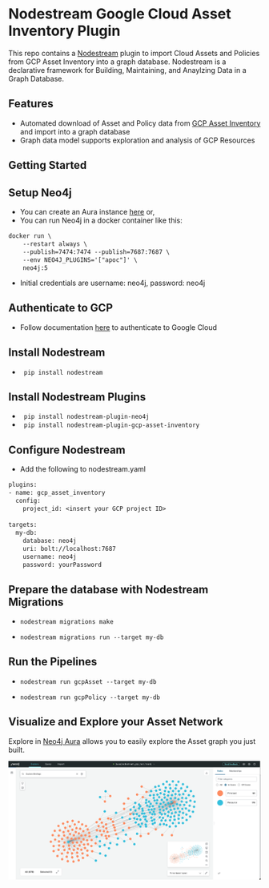 # Nodestream Google Cloud Asset Inventory Plugin

This repo contains a [Nodestream](https://nodestream-proj.github.io/docs/docs/intro/) plugin to import Cloud Assets and Policies from GCP Asset Inventory into a graph database. Nodestream is a declarative framework for Building, Maintaining, and Anaylzing Data in a Graph Database.

## Features 

- Automated download of Asset and Policy data from [GCP Asset Inventory](https://cloud.google.com/asset-inventory/docs/overview) and import into a graph database
- Graph data model supports exploration and analysis of GCP Resources

## Getting Started

## Setup Neo4j 
- You can create an Aura instance [here](https://console.neo4j.io) or, 
- You can run Neo4j in a docker container like this: 
```
docker run \
    --restart always \
    --publish=7474:7474 --publish=7687:7687 \
    --env NEO4J_PLUGINS='["apoc"]' \
    neo4j:5
```
- Initial credentials are username: neo4j, password: neo4j 

## Authenticate to GCP 
- Follow documentation [here](https://cloud.google.com/docs/authentication/provide-credentials-adc) to authenticate to Google Cloud

## Install Nodestream 
- ``` pip install nodestream```

## Install Nodestream Plugins
- ``` pip install nodestream-plugin-neo4j```
- ``` pip install nodestream-plugin-gcp-asset-inventory```

## Configure Nodestream  
- Add the following to nodestream.yaml
```
plugins:
- name: gcp_asset_inventory
  config:
    project_id: <insert your GCP project ID>

targets:
  my-db:
    database: neo4j
    uri: bolt://localhost:7687
    username: neo4j
    password: yourPassword
```

## Prepare the database with Nodestream Migrations 
- ```nodestream migrations make``` 

- ```nodestream migrations run --target my-db```


## Run the Pipelines

- ```nodestream run gcpAsset --target my-db```

- ```nodestream run gcpPolicy --target my-db```


## Visualize and Explore your Asset Network 

Explore in [Neo4j Aura](https://console.neo4j.io) allows you to easily explore the Asset graph you just built. 

![aura screenshot](./imgs/AuraScreenshot.png)